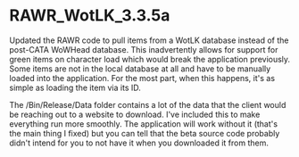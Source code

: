 # RAWR_WotLK_3.3.5a
Updated the RAWR code to pull items from a WotLK database instead of the post-CATA WoWHead database.
This inadvertently allows for support for green items on character load which would break the application previously.
Some items are not in the local database at all and have to be manually loaded into the application.
For the most part, when this happens, it's as simple as loading the item via its ID.

The /Bin/Release/Data folder contains a lot of the data that the client would be reaching out to a website to download.
I've included this to make everything run more smoothly.
The application will work without it (that's the main thing I fixed) but you can tell that the beta source code probably didn't intend for you to not have it when you downloaded it from them.
